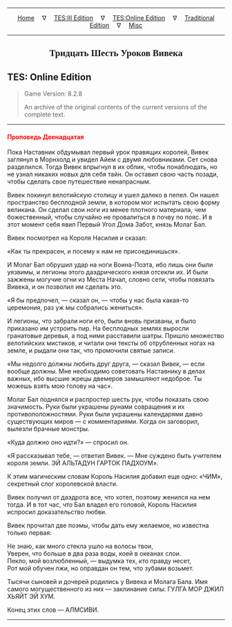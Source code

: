 
---

<!-- Jekyll Page Links -->

<center>
<a href="../../../../index.html">Home</a>
&emsp;&nabla;&emsp;
<a href="../../../index-tes3.html">TES:III Edition</a>
&emsp;&nabla;&emsp;
<a href="../../../index-teso.html">TES:Online Edition</a>
&emsp;&nabla;&emsp;
<a href="../../../index-traditional.html">Traditional Edition</a>
&emsp;&nabla;&emsp;
<a href="../../../index-misc.html">Misc</a>
</center>

<!-- Markdown Body Below: -->

---

<center>
<h2><span style="font-family:Georgia">Тридцать Шесть Уроков Вивека</span></h2>
</center>

## TES: Online Edition

> Game Version: 8.2.8
>
> An archive of the original contents of the current versions of the complete text.

---

#### <span style="color:red">Проповедь Двенадцатая</span>

Пока Наставник обдумывал первый урок правящих королей, Вивек заглянул в Морнхолд и увидел Айем с двумя любовниками. Сет снова разделился. Тогда Вивек впрыгнул в их облик, чтобы понаблюдать, но не узнал никаких новых для себя тайн. Он оставил свою часть позади, чтобы сделать свое путешествие ненапрасным.

Вивек покинул велотийскую столицу и ушел далеко в пепел. Он нашел пространство бесплодной земли, в котором мог испытать свою форму великана. Он сделал свои ноги из менее плотного материала, чем божественный, чтобы случайно не провалиться в почву по пояс. И в этот момент себя явил Первый Угол Дома Забот, князь Молаг Бал.

Вивек посмотрел на Короля Насилия и сказал:

«Как ты прекрасен, и посему к нам не присоединишься».

И Молаг Бал обрушил удар на ноги Воина-Поэта, ибо лишь они были уязвимы, и легионы этого даэдрического князя отсекли их. И были зажжены могучие огни из Места Начал, словно сети, чтобы повязать Вивека, и он позволил им сделать это.

«Я бы предпочел, — сказал он, — чтобы у нас была какая-то церемония, раз уж мы собрались жениться».

И легионы, что забрали ноги его, были вновь призваны, и было приказано им устроить пир. На бесплодных землях выросли гранатовые деревья, а под ними расставили шатры. Пришло множество велотийских мистиков, и читали они тексты об отрубленных ногах на земле, и рыдали они так, что промочили святые записи.

«Мы недолго должны любить друг друга, — сказал Вивек, — если вообще должны. Мне необходимо советовать Наставнику в делах важных, ибо высшие жрецы двемеров замышляют недоброе. Ты можешь взять мою голову на час».

Молаг Бал поднялся и распростер шесть рук, чтобы показать свою значимость. Руки были украшены рунами совращения и их противоположностями. Руки были украшены календарями давно существующих миров — с комментариями. Когда он заговорил, вылезли брачные монстры.

«Куда должно оно идти?» — спросил он.

«Я рассказывал тебе, — ответил Вивек. — Мне суждено быть учителем короля земли. ЭЙ АЛЬТАДУН ГАРТОК ПАДХОУМ».

К этим магическим словам Король Насилия добавил еще одно: «ЧИМ», секретный слог королевской власти.

Вивек получил от даэдрота все, что хотел, поэтому женился на нем тогда. И в тот час, что Бал владел его головой, Король Насилия испросил доказательство любви.

Вивек прочитал две поэмы, чтобы дать ему желаемое, но известна только первая:

Не знаю, как много стекла ушло на волосы твои,\
Уверен, что больше в два раза воды, коей в океанах слои.\
Пекло, мой возлюбленный, — выдумка тех, кто правду несет,\
Рот мой обучен лжи, но оправдан он тем, что зубами возьмет.

Тысячи сыновей и дочерей родились у Вивека и Молага Бала. Имя самого могущественного из них — заклинание силы: ГУЛГА МОР ДЖИЛ ХЬЯЙТ ЭЙ ХУМ.

Конец этих слов — АЛМСИВИ.

---
